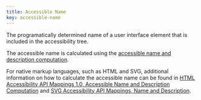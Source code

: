 ```yaml
---
title: Accessible Name
key: accessible-name
---
```


The programatically determined name of a user interface element that is included in the accessibility tree.

The accessible name is calculated using the [accessible name and description computation](https://www.w3.org/TR/accname).

For native markup languages, such as HTML and SVG, additional information on how to calculate the accessible name can be found in [HTML Accessibility API Mappings 1.0, Accessible Name and Description Computation](https://www.w3.org/TR/html-aam/#accessible-name-and-description-computation) and [SVG Accessibility API Mappings, Name and Description](https://www.w3.org/TR/svg-aam/#mapping_additional).
